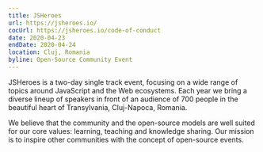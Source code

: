 ```yaml
---
title: JSHeroes
url: https://jsheroes.io/
cocUrl: https://jsheroes.io/code-of-conduct
date: 2020-04-23
endDate: 2020-04-24
location: Cluj, Romania
byline: Open-Source Community Event
---
```


JSHeroes is a two-day single track event, focusing on a wide range of topics around JavaScript and the Web ecosystems. Each year we bring a diverse lineup of speakers in front of an audience of 700 people in the beautiful heart of Transylvania, Cluj-Napoca, Romania.

We believe that the community and the open-source models are well suited for our core values: learning, teaching and knowledge sharing. Our mission is to inspire other communities with the concept of open-source events.
